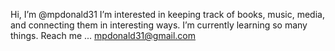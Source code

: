 Hi, I’m @mpdonald31
I’m interested in keeping track of books, music, media, and connecting them in interesting ways.
I’m currently learning so many things.
Reach me ... mpdonald31@gmail.com

<!---
mpdonald31/mpdonald31 is a ✨ special ✨ repository because its `README.md` (this file) appears on your GitHub profile.
You can click the Preview link to take a look at your changes.
--->
